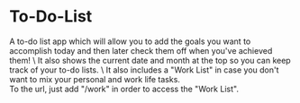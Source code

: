 # To-Do-List
A to-do list app which will allow you to add the goals you want to accomplish today and then later check them off when you've achieved them! \ It also shows the current date and month at the top so you can keep track of your to-do lists. \ It also includes a "Work List" in case you don't want to mix your personal and work life tasks. \
To the url, just add "/work" in order to access the "Work List".
